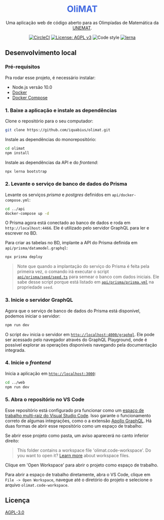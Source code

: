 <h1 align="center" style="color:RoyalBlue">OliMAT</h1>

<div align="center">

Uma aplicação web de código aberto para as Olimpíadas de Matemática da [UNEMAT](http://portal.unemat.br).

[![CircleCI](https://circleci.com/gh/iquabius/olimat/tree/master.svg?style=svg)](https://circleci.com/gh/iquabius/olimat/tree/master)
[![License: AGPL v3](https://img.shields.io/badge/License-AGPL%20v3-brightgreen.svg)](https://www.gnu.org/licenses/agpl-3.0)
![Code style](https://img.shields.io/badge/code_style-prettier-ff69b4.svg)
[![lerna](https://img.shields.io/badge/maintained%20with-lerna-cc00ff.svg)](https://lernajs.io/)

</div>

## Desenvolvimento local

### Pré-requisitos

Pra rodar esse projeto, é necessário instalar:

- Node.js versão 10.0
- [Docker](https://docs.docker.com/install/)
- [Docker Compose](https://docs.docker.com/compose/)

### 1. Baixe a aplicação e instale as dependências

Clone o repositório para o seu computador:

```bash
git clone https://github.com/iquabius/olimat.git
```

Instale as dependências do monorepositório:

```bash
cd olimat
npm install
```

Instale as dependências da API e do *frontend*:

```bash
npx lerna bootstrap
```

### 2. Levante o serviço de banco de dados do Prisma

Levante os serviços *prisma* e *postgres* definidos em `api/docker-compose.yml`:

```bash
cd ../api
docker-compose up -d
```

O Prisma agora está conectado ao banco de dados e roda em `http://localhost:4466`.
Ele é utilizado pelo servidor GraphQL para ler e escrever no BD.

Para criar as tabelas no BD, implante a API do Prisma definida em `api/prisma/datamodel.graphql`:

```bash
npx prisma deploy
```

> Note que quando a implantação do serviço do Prisma é feita pela primeira vez, o comando irá executar o script [`api/prisma/seed/seed.ts`](api/prisma/seed/seed.ts) para semear o banco com dados iniciais. Ele sabe desse script porque está listado em [`api/prisma/prisma.yml`](api/prisma/prisma.yml) na propriedade `seed`.

### 3. Inicie o servidor GraphQL

Agora que o serviço de banco de dados do Prisma está disponível, podemos iniciar
o servidor:

```bash
npm run dev
```

O script `dev` inicia o servidor em [`http://localhost:4000/graphql`](http://localhost:4000/graphql). Ele pode ser acessado pelo navegador através do GraphQL Playground, onde é possível explorar as operações disponíveis navegando pela documentação integrada.

### 4. Inicie o *frontend*

Inicia a aplicação em [`http://localhost:3000`](http://localhost:3000):

```bash
cd ../web
npm run dev
```

### 5. Abra o repositório no VS Code

Esse repositório está configurado pra funcionar como um [espaço de trabalho multi-raiz do Visual Studio Code](https://code.visualstudio.com/docs/editor/multi-root-workspaces).
Isso garante o funcionamento correto de algumas integrações, como o a extensão
[Apollo GraphQL](https://marketplace.visualstudio.com/items?itemName=apollographql.vscode-apollo). Há duas formas de abrir esse repositório como um espaço de trabalho:

Se abrir esse projeto como pasta, um aviso aparecerá no canto inferior direito:

> This folder contains a workspace file 'olimat.code-workspace'. Do you want to open it? [Learn more](https://code.visualstudio.com/docs/editor/multi-root-workspaces) about workspace files.

Clique em 'Open Workspace' para abrir o projeto como espaço de trabalho.

Para abrir a espaço de trabalho diretamente, abra o VS Code, clique em `File -> Open Workspace`, navegue até o diretório do projeto e selecione o arquivo `olimat.code-workspace`.

## Licença

[AGPL-3.0](./LICENSE)
